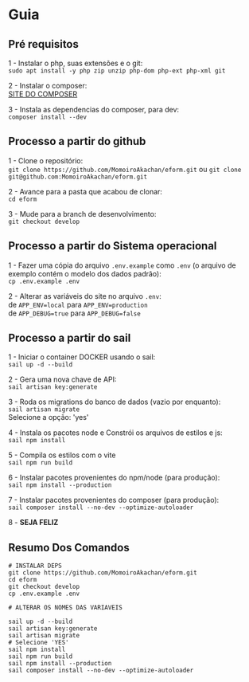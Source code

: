 # Guia

## Pré requisitos
1 - Instalar o php, suas extensões e o git:  
`sudo apt install -y php zip unzip php-dom php-ext php-xml git`

2 - Instalar o composer:  
[SITE DO COMPOSER](https://getcomposer.org/download/)

3 - Instala as dependencias do composer, para dev:  
`composer install --dev`

## Processo a partir do github
1 - Clone o repositório:  
    `git clone https://github.com/MomoiroAkachan/eform.git` ou `git clone git@github.com:MomoiroAkachan/eform.git`  
    
2 - Avance para a pasta que acabou de clonar:  
    `cd eform`  
    
3 - Mude para a branch de desenvolvimento:  
    `git checkout develop`  

## Processo a partir do Sistema operacional
1 - Fazer uma cópia do arquivo `.env.example` como `.env` (o arquivo de exemplo contém o modelo dos dados padrão):  
`cp .env.example .env`  

2 - Alterar as variáveis do site no arquivo `.env`:  
de `APP_ENV=local` para `APP_ENV=production`  
de `APP_DEBUG=true` para `APP_DEBUG=false`

## Processo a partir do sail
1 - Iniciar o container DOCKER usando o sail:  
    `sail up -d --build`

2 - Gera uma nova chave de API:  
    `sail artisan key:generate`

3 - Roda os migrations do banco de dados (vazio por enquanto):  
    `sail artisan migrate`  
    Selecione a opção: 'yes'
    
4 - Instala os pacotes node e Constrói os arquivos de estilos e js:  
    `sail npm install`
    
5 - Compila os estilos com o vite  
    `sail npm run build`

6 - Instalar pacotes provenientes do npm/node (para produção):  
    `sail npm install --production`

7 - Instalar pacotes provenientes do composer (para produção):  
    `sail composer install --no-dev --optimize-autoloader`

8 - **SEJA FELIZ**

## **Resumo Dos Comandos**
```
# INSTALAR DEPS
git clone https://github.com/MomoiroAkachan/eform.git
cd eform
git checkout develop
cp .env.example .env

# ALTERAR OS NOMES DAS VARIAVEIS

sail up -d --build
sail artisan key:generate
sail artisan migrate
# Selecione 'YES'
sail npm install
sail npm run build
sail npm install --production
sail composer install --no-dev --optimize-autoloader
```
